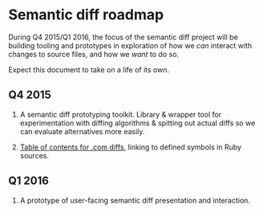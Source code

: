 # Semantic diff roadmap

During Q4 2015/Q1 2016, the focus of the semantic diff project will be building tooling and prototypes in exploration of how we _can_ interact with changes to source files, and how we _want_ to do so.

Expect this document to take on a life of its own.

## Q4 2015

1. A semantic diff prototyping toolkit. Library & wrapper tool for experimentation with diffing algorithms & spitting out actual diffs so we can evaluate alternatives more easily.

2. [Table of contents for .com diffs](https://github.com/github/semantic-diff/issues/16), linking to defined symbols in Ruby sources.

## Q1 2016

1. A prototype of user-facing semantic diff presentation and interaction.
